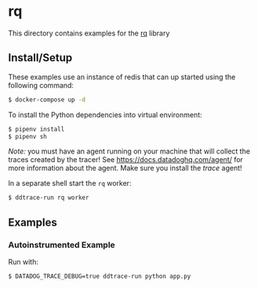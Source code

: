 # rq

This directory contains examples for the [rq][rq] library

[rq]: https://github.com/rq/rq


## Install/Setup

These examples use an instance of redis that can up started using the
following command:


```sh
$ docker-compose up -d
```

To install the Python dependencies into virtual environment:

```sh
$ pipenv install
$ pipenv sh
```

*Note:* you must have an agent running on your machine that will collect the
traces created by the tracer! See https://docs.datadoghq.com/agent/ for more
information about the agent. Make sure you install the *trace* agent!


In a separate shell start the `rq` worker:

```sh
$ ddtrace-run rq worker
```


## Examples

### Autoinstrumented Example

Run with:

```sh
$ DATADOG_TRACE_DEBUG=true ddtrace-run python app.py
```
